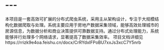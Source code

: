 # ---
本项目是一套高效可扩展的分布式爬虫系统，采用主从架构设计，专注于大规模结构化数据爬取与处理。系统主要应用于房地产数据采集领域，能够高效处理城市的房源信息，为数据分析和商业决策提供可靠数据支持。通过分布式处理能力，系统能够并行处理多个网络请求，显著提高了数据采集效率。
项目文档详细见https://rrizk9e4oa.feishu.cn/docx/CrRYdxIFPoBU7xxJs3xcC7Y5nrb
